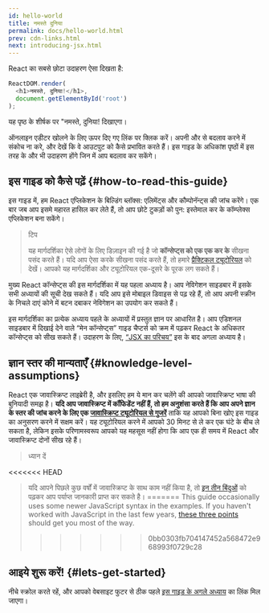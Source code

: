 ```yaml
---
id: hello-world
title: नमस्ते दुनिया
permalink: docs/hello-world.html
prev: cdn-links.html
next: introducing-jsx.html
---
```


React का सबसे छोटा उदाहरण ऐसा दिखता है:

```js
ReactDOM.render(
  <h1>नमस्ते, दुनिया!</h1>,
  document.getElementById('root')
);
```

यह पृष्ठ के शीर्षक पर "नमस्ते, दुनिया! दिखाएगा।

[](codepen://hello-world)

ऑनलाइन एडीटर खोलने के लिए ऊपर दिए गए लिंक पर क्लिक करें। अपनी और से बदलाव करने में संकोच ना करे, और देखें कि वे आउटपुट को कैसे प्रभावित करते हैं। इस गाइड के अधिकांश पृष्ठों में इस तरह के और भी उदाहरण होंगे जिन में आप बदलाव कर सकेंगे।


## इस गाइड को कैसे पढ़ें {#how-to-read-this-guide}

इस गाइड में, हम React एप्लिकेशन के बिल्डिंग ब्लॉक्स: एलिमेंट्स और कौम्पोनॅन्ट्स की जांच करेंगे। एक बार जब आप इसमे महारत हासिल कर लेते हैं, तो आप छोटे टुकड़ों को पुन: इस्तेमाल कर के कॉम्प्लेक्स एप्लिकेशन बना सकेंगे।

>टिप
>
>यह मार्गदर्शिका ऐसे लोगों के लिए डिज़ाइन की गई है जो **कॉन्सेप्ट्स को एक एक कर के** सीखना पसंद करते हैं। यदि आप ऐसा करके सीखना पसंद करते हैं, तो हमारे [प्रैक्टिकल ट्यूटोरियल](/tutorial/tutorial.html) को देखें। आपको यह मार्गदर्शिका और ट्यूटोरियल एक-दूसरे के पूरक लग सकते हैं।

मुख्य React कॉन्सेप्ट्स की इस मार्गदर्शिका में यह पहला अध्याय है। आप नेविगेशन साइडबार में इसके सभी अध्यायों की सूची देख सकते हैं। यदि आप इसे मोबाइल डिवाइस से पढ़ रहे हैं, तो आप अपनी स्क्रीन के निचले दाएं कोने में बटन दबाकर नेविगेशन का उपयोग कर सकते हैं।

इस मार्गदर्शिका का प्रत्येक अध्याय पहले के अध्यायों में प्रस्तुत ज्ञान पर आधारित है। आप एडिशनल साइडबार में दिखाई देने वाले “मेन कॉन्सेप्ट्स” गाइड चैप्टर्स को क्रम में पढ़कर React के अधिकतर कॉन्सेप्ट्स को सीख सकते हैं। उदाहरण के लिए, [“JSX का परिचय”](/docs/introducing-jsx.html) इस के बाद अगला अध्याय है।

## ज्ञान स्तर की मान्यताएँ {#knowledge-level-assumptions}

React एक जावास्क्रिप्ट लाइब्रेरी है, और इसलिए हम ये मान कर चलेंगे की आपको जावास्क्रिप्ट भाषा की बुनियादी समझ है। **यदि आप जावास्क्रिप्ट में कॉंफिडेंट नहीं हैं, तो हम अनुशंसा करते हैं कि आप अपने ज्ञान के स्तर की जांच करने के लिए एक [जावास्क्रिप्ट ट्यूटोरियल से गुजरें](https://developer.mozilla.org/en-US/docs/Web/JavaScript/A_re-introduction_to_JavaScript)** ताकि यह आपको बिना खोए इस गाइड का अनुसरण करने में सक्षम करें।  यह ट्यूटोरियल करने में आपको 30 मिनट से ले कर एक घंटे के बीच ले सकता है, लेकिन इसके परिणामस्वरूप आपको यह महसूस नहीं होगा कि आप एक ही समय में React और जावास्क्रिप्ट दोनों सीख रहे हैं।

>ध्यान दें
>
<<<<<<< HEAD
>यदि आपने पिछले कुछ वर्षों में जावास्क्रिप्ट के साथ काम नहीं किया है, तो [इन तीन बिंदुओं](https://gist.github.com/gaearon/683e676101005de0add59e8bb345340c) को पढ़कर आप पर्याप्त जानकारी प्राप्त कर सकते है।
=======
>This guide occasionally uses some newer JavaScript syntax in the examples. If you haven't worked with JavaScript in the last few years, [these three points](https://gist.github.com/gaearon/683e676101005de0add59e8bb345340c) should get you most of the way.
>>>>>>> 0bb0303fb704147452a568472e968993f0729c28

## आइये शुरू करें! {#lets-get-started}

नीचे स्क्रोल करते रहें, और आपको वेबसाइट फुटर से ठीक पहले [इस गाइड के अगले अध्याय](/docs/introducing-jsx.html) का लिंक मिल जाएगा।


